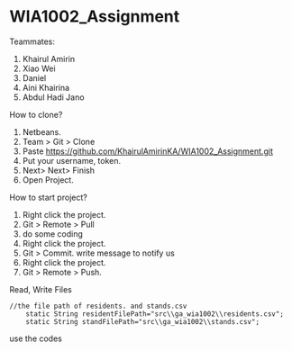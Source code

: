 # WIA1002_Assignment

Teammates:
1. Khairul Amirin
2. Xiao Wei
3. Daniel
4. Aini Khairina
5. Abdul Hadi Jano


How to clone?
1. Netbeans.
2. Team > Git > Clone
3. Paste https://github.com/KhairulAmirinKA/WIA1002_Assignment.git 
4. Put your username, token.
5. Next> Next> Finish
6. Open Project. 

How to start project?
1. Right click the project.
2. Git > Remote > Pull
3. do some coding
4. Right click the project.
5. Git > Commit. write message to notify us
7. Right click the project.
8. Git > Remote > Push.

Read, Write Files<br>

```
//the file path of residents. and stands.csv
    static String residentFilePath="src\\ga_wia1002\\residents.csv";
    static String standFilePath="src\\ga_wia1002\\stands.csv";
```
use the codes

